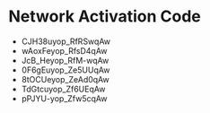 # Network Activation Code
* CJH38uyop_RfRSwqAw
* wAoxFeyop_RfsD4qAw
* JcB_Heyop_RfM-wqAw
* 0F6gEuyop_Ze5UUqAw
* 8tOCUeyop_ZeAd0qAw
* TdGtcuyop_Zf6UEqAw
* pPJYU-yop_Zfw5cqAw